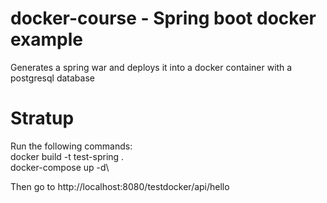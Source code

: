 # docker-course - Spring boot docker example
Generates a spring war and deploys it into a docker container with a postgresql database

# Stratup
Run the following commands:\
docker build -t test-spring .\
docker-compose up -d\

Then go to http://localhost:8080/testdocker/api/hello



